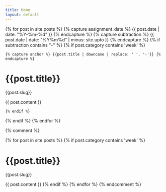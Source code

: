 ```yaml
---
title: Home
layout: default
---
```


{% for post in site.posts %}
  {% capture assignment_date %} {{ post.date | date: "%Y-%m-%d" }} {% endcapture %}
  {% capture subtraction %} {{ post.date | date: "%Y%m%d" | minus: site.upto }} {% endcapture %}
  {% if subtraction contains "-" %}
    {% if post.category contains 'week' %}
  
    {% capture anchor %} {{post.title | downcase | replace: ' ', '-'}} {% endcapture %}
<h1 id="{{anchor | remove: ' '}}">{{post.title}}</h1>
<p>{{post.slug}}</p>
{{ post.content }}

    {% endif %}
  {% endif %}
{% endfor %}

{% comment %}
<!-- THIS IS NOT HERE -->
{% for post in site.posts %}
  {% if post.category contains 'week' %}
  <h1 id="{{post.url}}">{{post.title}}</h1>
  <p>{{post.slug}}</p>
  {{ post.content }}
  {% endif %}
{% endfor %}
{% endcomment %}
